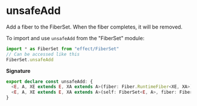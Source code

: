 # unsafeAdd

Add a fiber to the FiberSet. When the fiber completes, it will be removed.

To import and use `unsafeAdd` from the "FiberSet" module:

```ts
import * as FiberSet from "effect/FiberSet"
// Can be accessed like this
FiberSet.unsafeAdd
```

**Signature**

```ts
export declare const unsafeAdd: {
  <E, A, XE extends E, XA extends A>(fiber: Fiber.RuntimeFiber<XE, XA>): (self: FiberSet<E, A>) => void
  <E, A, XE extends E, XA extends A>(self: FiberSet<E, A>, fiber: Fiber.RuntimeFiber<XE, XA>): void
}
```
